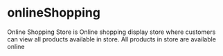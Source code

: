 # onlineShopping
Online Shopping Store is Online shopping display store where customers can view all products available in store. 
All products in store are available online
